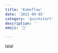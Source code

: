 ```yaml
---
title: 'Kubeflow'
date: '2022-09-05'
category: 'quickstart'
description: ''
emoji: '🤗'

---
```


lalal